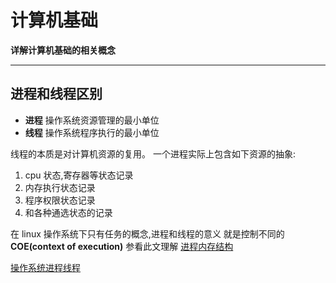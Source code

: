 # 计算机基础

**详解计算机基础的相关概念**

---

## 进程和线程区别

- **进程** 操作系统资源管理的最小单位
- **线程** 操作系统程序执行的最小单位

线程的本质是对计算机资源的复用。
一个进程实际上包含如下资源的抽象:

1. cpu 状态,寄存器等状态记录
2. 内存执行状态记录
3. 程序权限状态记录
4. 和各种通选状态的记录

在 linux 操作系统下只有任务的概念,进程和线程的意义
就是控制不同的 **COE(context of execution)**
参看此文理解 [进程内存结构](http://blog.coderhuo.tech/2017/10/12/Virtual_Memory_C_strings_proc/)

[操作系统进程线程](https://juejin.cn/post/6991849728493256741)
